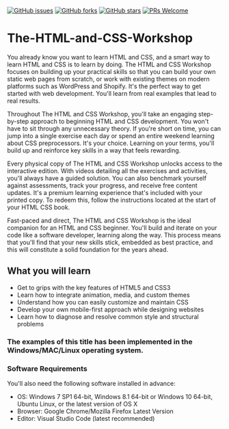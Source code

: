 [![GitHub issues](https://img.shields.io/github/issues/PacktWorkshops/The-HTML-and-CSS-Workshop.svg)](https://github.com/PacktWorkshops/The-HTML-and-CSS-Workshop/issues)
[![GitHub forks](https://img.shields.io/github/forks/PacktWorkshops/The-HTML-and-CSS-Workshop.svg)](https://github.com/PacktWorkshops/The-HTML-and-CSS-Workshop/network)
[![GitHub stars](https://img.shields.io/github/stars/PacktWorkshops/The-HTML-and-CSS-Workshop.svg)](https://github.com/PacktWorkshops/The-HTML-and-CSS-Workshop/stargazers)
[![PRs Welcome](https://img.shields.io/badge/PRs-welcome-brightgreen.svg)](https://github.com/PacktWorkshops/The-HTML-and-CSS-Workshop/pulls)



# The-HTML-and-CSS-Workshop
You already know you want to learn HTML and CSS, and a smart way to learn HTML and CSS is to learn by doing. The HTML and CSS Workshop focuses on building up your practical skills so that you can build your own static web pages from scratch, or work with existing themes on modern platforms such as WordPress and Shopify. It's the perfect way to get started with web development. You'll learn from real examples that lead to real results.

Throughout The HTML and CSS Workshop, you'll take an engaging step-by-step approach to beginning HTML and CSS development. You won't have to sit through any unnecessary theory. If you're short on time, you can jump into a single exercise each day or spend an entire weekend learning about CSS preprocessors. It's your choice. Learning on your terms, you'll build up and reinforce key skills in a way that feels rewarding.

Every physical copy of The HTML and CSS Workshop unlocks access to the interactive edition. With videos detailing all the exercises and activities, you'll always have a guided solution. You can also benchmark yourself against assessments, track your progress, and receive free content updates. It's a premium learning experience that's included with your printed copy. To redeem this, follow the instructions located at the start of your HTML CSS book.

Fast-paced and direct, The HTML and CSS Workshop is the ideal companion for an HTML and CSS beginner. You'll build and iterate on your code like a software developer, learning along the way. This process means that you'll find that your new skills stick, embedded as best practice, and this will constitute a solid foundation for the years ahead.

## What you will learn
* Get to grips with the key features of HTML5 and CSS3
* Learn how to integrate animation, media, and custom themes
* Understand how you can easily customize and maintain CSS
* Develop your own mobile-first approach while designing websites
* Learn how to diagnose and resolve common style and structural problems

### The examples of this title has been implemented in the Windows/MAC/Linux operating system.

### Software Requirements
You'll also need the following software installed in advance:
* OS: Windows 7 SP1 64-bit, Windows 8.1 64-bit or Windows 10 64-bit, Ubuntu Linux, or the latest version of OS X
* Browser: Google Chrome/Mozilla Firefox Latest Version
* Editor: Visual Studio Code (latest recommended)
